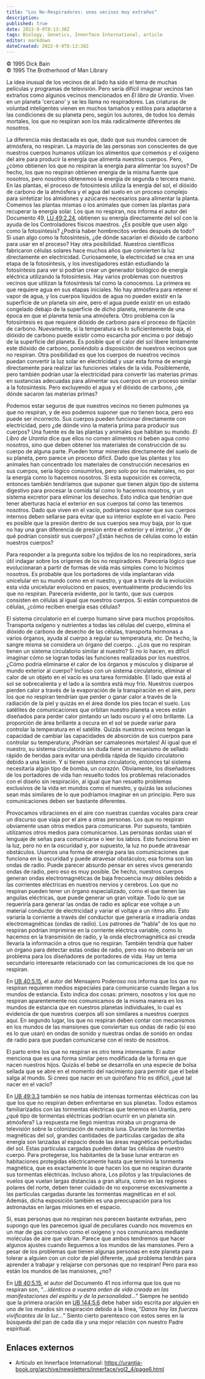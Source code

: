 ```yaml
---
title: "Los No-Respiradores: unos vecinos muy extraños"
description: 
published: true
date: 2022-9-9T8:13:38Z
tags: Biology, Genetics, Innerface International, article
editor: markdown
dateCreated: 2022-9-9T8:13:38Z
---
```


<p class="v-card v-sheet theme--light grey lighten-3 px-2">© 1995 Dick Bain<br>© 1995 The Brotherhood of Man Library</p>

La idea inusual de los vecinos de al lado ha sido el tema de muchas películas y programas de televisión. Pero sería difícil imaginar vecinos tan extraños como algunos vecinos mencionados en _El libro de Urantia_. Viven en un planeta 'cercano' y se les llama no respiradores. Las criaturas de voluntad inteligentes vienen en muchos tamaños y estilos para adaptarse a las condiciones de su planeta pero, según los autores, de todos los demás mortales, los que no respiran son los más radicalmente diferentes de nosotros.

La diferencia más destacada es que, dado que sus mundos carecen de atmósfera, no respiran. La mayoría de las personas son conscientes de que nuestros cuerpos humanos utilizan los alimentos que comemos y el oxígeno del aire para producir la energía que alimenta nuestros cuerpos. Pero, ¿cómo obtienen los que no respiran la energía para alimentar los suyos? De hecho, los que no respiran obtienen energía de la misma fuente que nosotros, pero nosotros obtenemos la energía de segunda o tercera mano. En las plantas, el proceso de fotosíntesis utiliza la energía del sol, el dióxido de carbono de la atmósfera y el agua del suelo en un proceso complejo para sintetizar los almidones y azúcares necesarios para alimentar la planta. Comemos las plantas mismas o los animales que comen las plantas para recuperar la energía solar. Los que no respiran, nos informa el autor del Documento 49, [LU 49:2.24](/es/The_Urantia_Book/49#p2_24), obtienen su energía directamente del sol con la ayuda de los Controladores físicos maestros. ¿Es posible que usen algo como la fotosíntesis? ¿Podría haber hombrecitos verdes después de todo? Si usan algo como la fotosíntesis, ¿de dónde sacarían el dióxido de carbono para usar en el proceso? Hay otra posibilidad. Nuestros científicos fabricaron células solares hace muchos años que convierten la luz directamente en electricidad. Curiosamente, la electricidad se crea en una etapa de la fotosíntesis, y los investigadores están estudiando la fotosíntesis para ver si podrían crear un generador biológico de energía eléctrica utilizando la fotosíntesis. Hay varios problemas con nuestros vecinos que utilizan la fotosíntesis tal como la conocemos. La primera es que requiere agua en sus etapas iniciales. No hay atmósfera para retener el vapor de agua, y los cuerpos líquidos de agua no pueden existir en la superficie de un planeta sin aire, pero el agua puede existir en un estado congelado debajo de la superficie de dicho planeta, remanente de una época en que el planeta tenía una atmósfera. Otro problema con la fotosíntesis es que requiere dióxido de carbono para el proceso de fijación de carbono. Nuevamente, si la temperatura es lo suficientemente baja, el dióxido de carbono puede existir como escarcha por encima o por debajo de la superficie del planeta. Es posible que el calor del sol libere lentamente este dióxido de carbono, poniéndolo a disposición de nuestros vecinos que no respiran. Otra posibilidad es que los cuerpos de nuestros vecinos puedan convertir la luz solar en electricidad y usar esta forma de energía directamente para realizar las funciones vitales de la vida. Posiblemente, pero también podrían usar la electricidad para convertir las materias primas en sustancias adecuadas para alimentar sus cuerpos en un proceso similar a la fotosíntesis. Pero excluyendo el agua y el dióxido de carbono, ¿de dónde sacaron las materias primas?

Podemos estar seguros de que nuestros vecinos no tienen pulmones ya que no respiran, y de eso podemos suponer que no tienen boca, pero eso puede ser incorrecto. Sus cuerpos pueden funcionar directamente con electricidad, pero ¿de dónde vino la materia prima para producir sus cuerpos? Una fuente es de las plantas y animales que habitan su mundo. _El Libro de Urantia_ dice que ellos no comen alimentos ni beben agua como nosotros, sino que deben obtener los materiales de construcción de su cuerpo de alguna parte. Pueden tomar minerales directamente del suelo de su planeta, pero parece un proceso difícil. Dado que las plantas y los animales han concentrado los materiales de construcción necesarios en sus cuerpos, sería lógico consumirlos, pero solo por los materiales, no por la energía como lo hacemos nosotros. Si esta suposición es correcta, entonces también tendríamos que suponer que tienen algún tipo de sistema digestivo para procesar la comida tal como lo hacemos nosotros, y un sistema excretor para eliminar los desechos. Esto indica que tendrían que tener aberturas hacia el exterior en sus cuerpos tal como las tenemos nosotros. Dado que viven en el vacío, podríamos suponer que sus cuerpos internos deben sellarse para evitar que su interior explote en el vacío. Pero es posible que la presión dentro de sus cuerpos sea muy baja, por lo que no hay una gran diferencia de presión entre el exterior y el interior. ¿Y de qué podrían consistir sus cuerpos? ¿Están hechos de células como lo están nuestros cuerpos?

Para responder a la pregunta sobre los tejidos de los no respiradores, sería útil indagar sobre los orígenes de los no respiradores. Parecería lógico que evolucionaran a partir de formas de vida más simples como lo hicimos nosotros. Es probable que los portadores de vida implantaran vida unicelular en su mundo como en el nuestro, y que a través de la evolución esta vida unicelular evolucionó en pasos, eventualmente produciendo los que no respiran. Parecería evidente, por lo tanto, que sus cuerpos consisten en células al igual que nuestros cuerpos. Si están compuestos de células, ¿cómo reciben energía esas células?

El sistema circulatorio en el cuerpo humano sirve para muchos propósitos. Transporta oxígeno y nutrientes a todas las células del cuerpo, elimina el dióxido de carbono de desecho de las células, transporta hormonas a varios órganos, ayuda al cuerpo a regular su temperatura, etc. De hecho, la sangre misma se considera un órgano del cuerpo. . ¿Los que no respiran tienen un sistema circulatorio similar al nuestro? Si no lo hacen, es difícil imaginar cómo se logran todas las funciones realizadas por los nuestros. ¿Cómo podría eliminarse el calor de los órganos y músculos y disiparse al mundo exterior al cuerpo? Incluso con un sistema circulatorio, eliminar el calor de un objeto en el vacío es una tarea formidable. El lado que está al sol se sobrecalienta y el lado a la sombra está muy frío. Nuestros cuerpos pierden calor a través de la evaporación de la transpiración en el aire, pero los que no respiran tendrían que perder o ganar calor a través de la radiación de la piel y quizás en el área donde los pies tocan el suelo. Los satélites de comunicaciones que orbitan nuestro planeta a veces están diseñados para perder calor pintando un lado oscuro y el otro brillante. La proporción de área brillante a oscura en el sol se puede variar para controlar la temperatura en el satélite. Quizás nuestros vecinos tengan la capacidad de cambiar las capacidades de absorción de sus cuerpos para controlar su temperatura; ¡Podrían ser camaleones mortales! Al igual que el nuestro, su sistema circulatorio sin duda tiene un mecanismo de sellado rápido de heridas para evitar una pérdida rápida de líquido circulatorio debido a una lesión. Y si tienen sistema circulatorio, entonces tal sistema necesitaría algún tipo de bomba, un corazón. Obviamente, los diseñadores de los portadores de vida han resuelto todos los problemas relacionados con el diseño sin respiración, al igual que han resuelto problemas exclusivos de la vida en mundos como el nuestro, y quizás las soluciones sean más similares de lo que podríamos imaginar en un principio. Pero sus comunicaciones deben ser bastante diferentes.

Provocamos vibraciones en el aire con nuestras cuerdas vocales para crear un discurso que viaja por el aire a otras personas. Los que no respiran obviamente usan otros medios para comunicarse. Por supuesto, también utilizamos otros medios para comunicarnos. Las personas sordas usan el lenguaje de señas para comunicarse o leer los labios. Esto funciona bien en la luz, pero no en la oscuridad y, por supuesto, la luz no puede atravesar obstáculos. Usamos una forma de energía para las comunicaciones que funciona en la oscuridad y puede atravesar obstáculos; esa forma son las ondas de radio. Puede parecer absurdo pensar en seres vivos generando ondas de radio, pero eso es muy posible. De hecho, nuestros cuerpos generan ondas electromagnéticas de baja frecuencia muy débiles debido a las corrientes eléctricas en nuestros nervios y cerebros. Los que no respiran pueden tener un órgano especializado, como el que tienen las anguilas eléctricas, que puede generar un gran voltaje. Todo lo que se requeriría para generar las ondas de radio es aplicar ese voltaje a un material conductor de electricidad y variar el voltaje a un ritmo alto. Esto variaría la corriente a través del conductor que generaría e irradiaría ondas electromagnéticas (ondas de radio). Los patrones de "habla" de los que no respiran podrían imprimirse en la corriente eléctrica variable, como lo hacemos en la transmisión de radio, y la onda electromagnética así creada llevaría la información a otros que no respiran. También tendría que haber un órgano para detectar estas ondas de radio, pero eso no debería ser un problema para los diseñadores de portadores de vida. Hay un tema secundario interesante relacionado con las comunicaciones de los que no respiran.

En [UB 40:5.15](/en/The_Urantia_Book/40#p5_15), el autor del Mensajero Poderoso nos informa que los que no respiran requieren medios especiales para comunicarse cuando llegan a los mundos de estancia. Esto indica dos cosas: primero, nosotros y los que no respiran aparentemente nos comunicamos de la misma manera en los mundos de estancia que en nuestros planetas individuales, lo cual es evidencia de que nuestros cuerpos allí son similares a nuestros cuerpos aquí. En segundo lugar, los que no respiran deben contar con mecanismos en los mundos de las mansiones que conviertan sus ondas de radio (si eso es lo que usan) en ondas de sonido y nuestras ondas de sonido en ondas de radio para que puedan comunicarse con el resto de nosotros.

El parto entre los que no respiran es otro tema interesante. El autor menciona que es una forma similar pero modificada de la forma en que nacen nuestros hijos. Quizás el bebé se desarrolla en una especie de bolsa sellada que se abre en el momento del nacimiento para permitir que el bebé salga al mundo. Si crees que nacer en un quirófano frío es difícil, ¿qué tal nacer en el vacío?

En [UB 49:3.3](/en/The_Urantia_Book/49#p3_3) también se nos habla de intensas tormentas eléctricas con las que los que no respiran deben enfrentarse en sus planetas. Todos estamos familiarizados con las tormentas eléctricas que tenemos en Urantia, pero ¿qué tipo de tormentas eléctricas podrían ocurrir en un planeta sin atmósfera? La respuesta me llegó mientras miraba un programa de televisión sobre la colonización de nuestra luna. Durante las tormentas magnéticas del sol, grandes cantidades de partículas cargadas de alta energía son lanzadas al espacio desde las áreas magnéticas perturbadas del sol. Estas partículas cargadas pueden dañar las células de nuestro cuerpo. Para protegerse, los habitantes de la base lunar entraron en habitaciones protegidas eléctricamente hasta que terminó la tormenta magnética, que es exactamente lo que hacen los que no respiran durante sus tormentas eléctricas. Incluso ahora, Los pilotos y las tripulaciones de vuelos que vuelan largas distancias a gran altura, como en las regiones polares del norte, deben tener cuidado de no exponerse excesivamente a las partículas cargadas durante las tormentas magnéticas en el sol. Además, dicha exposición también es una preocupación para los astronautas en largas misiones en el espacio.

Sí, esas personas que no respiran nos parecen bastante extrañas, pero supongo que les parecemos igual de peculiares cuando nos movemos en un mar de gas corrosivo como el oxígeno y nos comunicamos mediante moléculas de aire que vibran. Parece que ambos tendremos que hacer algunos ajustes cuando lleguemos a los mundos de las mansiones. Pero a pesar de los problemas que tienen algunas personas en este planeta para tolerar a alguien con un color de piel diferente, ¡qué problema tendrán para aprender a trabajar y relajarse con personas que no respiran! Pero para eso están los mundos de las mansiones, ¿no?

En [UB 40:5.15](/en/The_Urantia_Book/40#p5_15), el autor del Documento 41 nos informa que los que no respiran son, “_...idénticos a vuestra orden de vida creada en las manifestaciones del espíritu y de la personalidad..._” Siempre he sentido que la primera oración en [UB 144:5.6](/en/The_Urantia_Book/144#p5_6) debe haber sido escrita por alguien en uno de los mundos sin respiración debido a la línea, “_Danos hoy las fuerzas vivificantes de la luz..._” Siento cierto parentesco con estos seres en la búsqueda del pan de cada día y una mejor relación con nuestro Padre espiritual.

## Enlaces externos

- Artículo en Innerface International: https://urantia-book.org/archive/newsletters/innerface/vol2_4/page6.html



